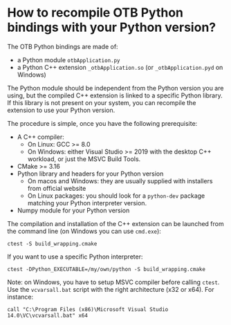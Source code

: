 # How to recompile OTB Python bindings with your Python version?

The OTB Python bindings are made of:

* a Python module `otbApplication.py`
* a Python C++ extension `_otbApplication.so` (or `_otbApplication.pyd` on Windows)

The Python module should be independent from the Python version you are using,
but the compiled C++ extension is linked to a specific Python library. If this
library is not present on your system, you can recompile the extension to use
your Python version.

The procedure is simple, once you have the following prerequisite:

* A C++ compiler:
    * On Linux: GCC >= 8.0
    * On Windows: either Visual Studio >= 2019 with the desktop C++ workload,
      or just the MSVC Build Tools.
* CMake >= 3.16
* Python library and headers for your Python version
    * On macos and Windows: they are usually supplied with installers from
      official website
    * On Linux packages: you should look for a `python-dev` package matching
      your Python interpreter version.
* Numpy module for your Python version

The compilation and installation of the C++ extension can be launched from the
command line (on Windows you can use `cmd.exe`):

```
ctest -S build_wrapping.cmake
```

If you want to use a specific Python interpreter:

```
ctest -DPython_EXECUTABLE=/my/own/python -S build_wrapping.cmake
```

Note: on Windows, you have to setup MSVC compiler before calling `ctest`. Use
the `vcvarsall.bat` script with the right architecture (x32 or x64). For
instance:

```
call "C:\Program Files (x86)\Microsoft Visual Studio 14.0\VC\vcvarsall.bat" x64
```
